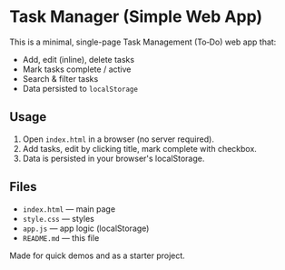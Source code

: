 # Task Manager (Simple Web App)

This is a minimal, single-page Task Management (To‑Do) web app that:
- Add, edit (inline), delete tasks
- Mark tasks complete / active
- Search & filter tasks
- Data persisted to `localStorage`

## Usage
1. Open `index.html` in a browser (no server required).
2. Add tasks, edit by clicking title, mark complete with checkbox.
3. Data is persisted in your browser's localStorage.

## Files
- `index.html` — main page
- `style.css` — styles
- `app.js` — app logic (localStorage)
- `README.md` — this file

Made for quick demos and as a starter project.
